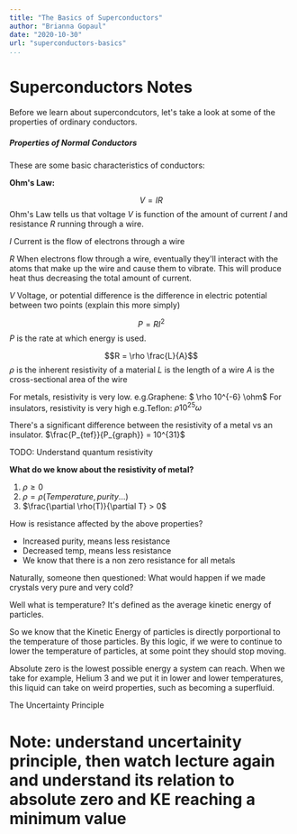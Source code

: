 ```yaml
---
title: "The Basics of Superconductors"
author: "Brianna Gopaul"
date: "2020-10-30"
url: "superconductors-basics"
...
```


# Superconductors Notes 
Before we learn about supercondcutors, let's take a look at some of the properties of ordinary conductors. 

##### Properties of Normal Conductors 
These are some basic characteristics of conductors: 

**Ohm's Law:** 

$$V = IR$$
Ohm's Law tells us that voltage $V$ is function of the amount of current $I$ and resistance $R$ running through a wire. 

$I$ Current is the flow of electrons through a wire

$R$ When electrons flow through a wire, eventually they'll interact with the atoms that make up the wire and cause them to vibrate. This will produce heat thus decreasing the total amount of current. 

$V$ Voltage, or potential difference is the difference in electric potential between two points (explain this more simply)

$$P = RI^2$$
$P$ is the rate at which energy is used. 

$$R = \rho \frac{L}{A}$$
$\rho$ is the inherent resistivity of a material
$L$ is the length of a wire
$A$ is the cross-sectional area of the wire 

For metals, resistivity is very low. e.g.Graphene: $ \rho 10^{-6} \ohm$
For insulators, resistivity is very high e.g.Teflon: $\rho 10^{25} \omega$

There's a significant difference between the resistivity of a metal vs an insulator. $\frac{P_{tef}}{P_{graph}} = 10^{31}$

TODO: Understand quantum resistivity 

**What do we know about the resistivity of metal?** 
1. $\rho \geq 0$
2. $\rho = \rho(Temperature, purity...)$
3. $\frac{\partial \rho(T)}{\partial T} > 0$

How is resistance affected by the above properties? 
- Increased purity, means less resistance
- Decreased temp, means less resistance 
- We know that there is a non zero resistance for all metals 

Naturally, someone then questioned: What would happen if we made crystals very pure and very cold? 

Well what is temperature? It's defined as the average kinetic energy of particles. 

So we know that the Kinetic Energy of particles is directly porportional to the temperature of those particles. By this logic, if we were to continue to lower the temperature of particles, at some point they should stop moving. 

Absolute zero is the lowest possible energy a system can reach. When we take for example, Helium 3 and we put it in lower and lower temperatures, this liquid can take on weird properties, such as becoming a superfluid.

The Uncertainty Principle
# Note: understand uncertainity principle, then watch lecture again and understand its relation to absolute zero and KE reaching a minimum value
